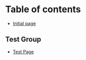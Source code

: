 # Table of contents

* [Initial page](README.md)

## Test Group

* [Test Page](test-group/test-page.md)

